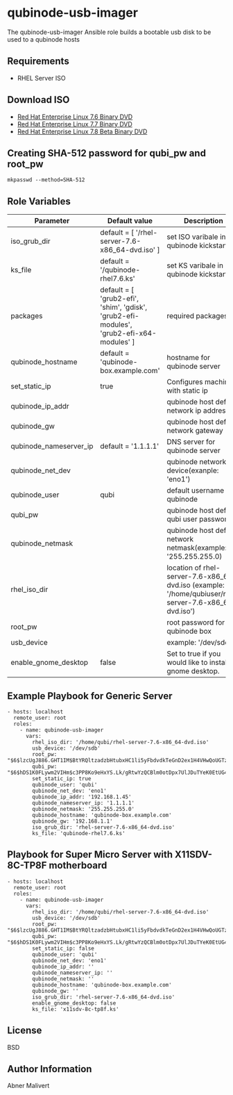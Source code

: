 qubinode-usb-imager
=========

The qubinode-usb-imager Ansible role builds a bootable usb disk to be used to a qubinode hosts

Requirements
------------

- RHEL Server ISO


Download ISO
------------
* [Red Hat Enterprise Linux 7.6 Binary DVD](https://access.redhat.com/downloads/content/69/ver=/rhel---7/7.6/x86_64/product-software)
* [Red Hat Enterprise Linux 7.7 Binary DVD](https://access.redhat.com/downloads/content/69/ver=/rhel---7/7.7/x86_64/product-software)
* [Red Hat Enterprise Linux 7.8 Beta Binary DVD](https://access.redhat.com/downloads/content/69/ver=/rhel---7/7.8%20Beta/x86_64/product-software)

Creating SHA-512 password for qubi_pw and root_pw
------------
```
mkpasswd --method=SHA-512
```

Role Variables
--------------

| Parameter | Default value | Description |
| --- | --- | --- |
| iso_grub_dir  | default = [ '/rhel-server-7.6-x86_64-dvd.iso' ]  | set ISO varibale in qubinode kickstart file  |
| ks_file | default = '/qubinode-rhel7.6.ks' | set KS varibale in qubinode kickstart file |
| packages | default = [ 'grub2-efi', 'shim', 'gdisk', 'grub2-efi-modules', 'grub2-efi-x64-modules' ] | required packages |
| qubinode_hostname | default = 'qubinode-box.example.com' | hostname for qubinode server |
| set_static_ip  | true  | Configures machine with static ip  |
| qubinode_ip_addr | | qubinode host default network ip address |
| qubinode_gw | | qubinode host default network gateway
| qubinode_nameserver_ip | default = '1.1.1.1' | DNS server for qubinode server |
| qubinode_net_dev | | qubinode network device(exanple: 'eno1')
| qubinode_user   | qubi  | default username for qubinode  |
| qubi_pw | | qubinode host default qubi user password |
| qubinode_netmask | | qubinode host default network netmask(example: '255.255.255.0) |
| rhel_iso_dir | | location  of rhel-server-7.6-x86_64-dvd.iso (example: '/home/qubiuser/rhel-server-7.6-x86_64-dvd.iso') |
| root_pw | | root password for qubinode box
| usb_device | | example: '/dev/sdc' |
| enable_gnome_desktop  | false  |  Set to true if you would like to install gnome desktop.  |

Example Playbook for Generic Server
----------------
```
- hosts: localhost
  remote_user: root
  roles:
    - name: qubinode-usb-imager
      vars:
        rhel_iso_dir: '/home/qubi/rhel-server-7.6-x86_64-dvd.iso'
        usb_device: '/dev/sdb'
        root_pw: "$6$lzcUgJ886.GHT1IM$BtYRQltzadzbHtubxHC1li5yFbdvdkTeGnD2ex1H4VHwQoUGTz22UHyUondkHu/wG515sFuztuesrwC7s.Xkd/"
        qubi_pw: "$6$hDS1K0FLywm2VIHm$c3PP8Ko9eHxYS.Lk/gRtwYzQCBlm0otDpx7UlJDuTYeK0EtUG40kS/gXKgMAaZ71NavoEsCHTnamQVCuofQh1/"
        set_static_ip: true
        qubinode_user: 'qubi'
        qubinode_net_dev: 'eno1'
        qubinode_ip_addr: '192.168.1.45'
        qubinode_nameserver_ip: '1.1.1.1'
        qubinode_netmask: '255.255.255.0'
        qubinode_hostname: 'qubinode-box.example.com'
        qubinode_gw: '192.168.1.1'
        iso_grub_dir: 'rhel-server-7.6-x86_64-dvd.iso'
        ks_file: 'qubinode-rhel7.6.ks'
```

Playbook for Super Micro Server with X11SDV-8C-TP8F motherboard
----------------
```
- hosts: localhost
  remote_user: root
  roles:
    - name: qubinode-usb-imager
      vars:
        rhel_iso_dir: '/home/qubi/rhel-server-7.6-x86_64-dvd.iso'
        usb_device: '/dev/sdb'
        root_pw: "$6$lzcUgJ886.GHT1IM$BtYRQltzadzbHtubxHC1li5yFbdvdkTeGnD2ex1H4VHwQoUGTz22UHyUondkHu/wG515sFuztuesrwC7s.Xkd/"
        qubi_pw: "$6$hDS1K0FLywm2VIHm$c3PP8Ko9eHxYS.Lk/gRtwYzQCBlm0otDpx7UlJDuTYeK0EtUG40kS/gXKgMAaZ71NavoEsCHTnamQVCuofQh1/"
        set_static_ip: false
        qubinode_user: 'qubi'
        qubinode_net_dev: 'eno1'
        qubinode_ip_addr: ''
        qubinode_nameserver_ip: ''
        qubinode_netmask: ''
        qubinode_hostname: 'qubinode-box.example.com'
        qubinode_gw: ''
        iso_grub_dir: 'rhel-server-7.6-x86_64-dvd.iso'
        enable_gnome_desktop: false
        ks_file: 'x11sdv-8c-tp8f.ks'
```

License
-------

BSD

Author Information
------------------
Abner Malivert
